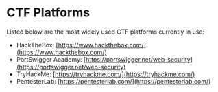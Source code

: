 # CTF Platforms

Listed below are the most widely used CTF platforms currently in use:

* HackTheBox: [https://www.hackthebox.com/](https://www.hackthebox.com/)
* PortSwigger Academy: [https://portswigger.net/web-security](https://portswigger.net/web-security)
* TryHackMe: [https://tryhackme.com/](https://tryhackme.com/)
* PentesterLab: [https://pentesterlab.com/](https://pentesterlab.com/)
